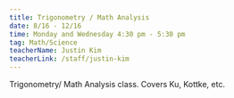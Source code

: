 ```yaml
---
title: Trigonometry / Math Analysis
date: 8/16 - 12/16
time: Monday and Wednesday 4:30 pm - 5:30 pm
tag: Math/Science
teacherName: Justin Kim
teacherLink: /staff/justin-kim
---
```


Trigonometry/ Math Analysis class. Covers Ku, Kottke, etc.
